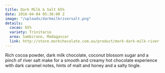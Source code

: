 ```yaml
---
title: Dark Milk & Salt 65%
date: 2016-04-04 05:36:00 Z
image: "/uploads/darkmilkriversalt.png"
details:
  cacao: 65%
  variety: Trinitario
  area: Sambirano, Madagascar
  link: http://store.morkchocolate.com.au/product/mork-dark-milk-river-salt-65
---
```


Rich cocoa powder, dark milk chocolate, coconut blossom sugar and a pinch of river salt make for a smooth and creamy hot chocolate experience with dark caramel notes, hints of malt and honey and a salty tingle.

